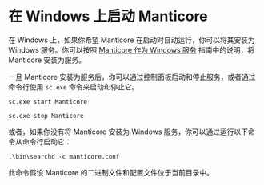 # 在 Windows 上启动 Manticore

在 Windows 上，如果你希望 Manticore 在启动时自动运行，你可以将其安装为 Windows 服务。你可以按照 [Manticore 作为 Windows 服务](../Installation/Windows.md) 指南中的说明，将 Manticore 安装为服务。

一旦 Manticore 安装为服务后，你可以通过控制面板启动和停止服务，或者通过命令行使用 `sc.exe` 命令来启动和停止它。

```shell
sc.exe start Manticore
```

```shell
sc.exe stop Manticore
```
或者，如果你没有将 Manticore 安装为 Windows 服务，你可以通过运行以下命令从命令行启动它：

```shell
.\bin\searchd -c manticore.conf
```
此命令假设 Manticore 的二进制文件和配置文件位于当前目录中。
<!-- proofread -->